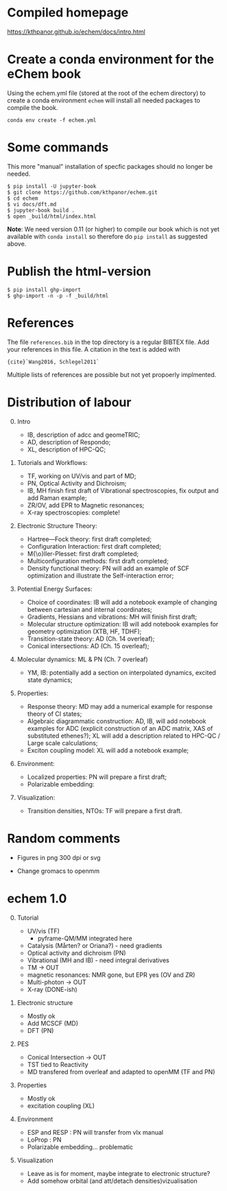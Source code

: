 # Compiled homepage
https://kthpanor.github.io/echem/docs/intro.html

# Create a conda environment for the eChem book

Using the echem.yml file (stored at the root of the echem directory) to create a conda environment `echem` will install all needed packages to compile the book.

```
conda env create -f echem.yml
```

# Some commands

This more "manual" installation of specfic packages should no longer be needed.

```
$ pip install -U jupyter-book
$ git clone https://github.com/kthpanor/echem.git
$ cd echem
$ vi docs/dft.md
$ jupyter-book build .
$ open _build/html/index.html
```

**Note**: We need version 0.11 (or higher) to compile our book which is not yet available with `conda install` so therefore do `pip install` as suggested above.

# Publish the html-version

```
$ pip install ghp-import
$ ghp-import -n -p -f _build/html
```

# References
The file `references.bib` in the top directory is a regular BIBTEX file. Add your references in this file. A citation in the text is added with

```
{cite}`Wang2016, Schlegel2011`
```

Multiple lists of references are possible but not yet propoerly implmented.

# Distribution of labour
0. Intro
	-  IB, description of adcc and geomeTRIC;
	-  AD, description of Respondo;
	-  XL, description of HPC-QC;

1. Tutorials and Workflows: 
    -  TF, working on UV/vis and part of MD;
    -  PN, Optical Activity and Dichroism;
    -  IB, MH finish first draft of Vibrational spectroscopies, fix output and add Raman example;
	-  ZR/OV, add EPR to Magnetic resonances;
	-  X-ray spectroscopies: complete!

2. Electronic Structure Theory:
    -  Hartree—Fock theory: first draft completed;
	-  Configuration Interaction: first draft completed;
	-  M{\o}ller-Plesset: first draft completed;
	-  Multiconfiguration methods: first draft completed;
    -  Density functional theory: PN will add an example of SCF optimization and illustrate the Self-interaction error;

3. Potential Energy Surfaces:
	-  Choice of coordinates: IB will add a notebook example of changing between cartesian and internal coordinates; 
	-  Gradients, Hessians and vibrations: MH will finish first draft;  
    -  Molecular structure optimization: IB will add notebook examples for geometry optimization (XTB, HF, TDHF);
    -  Transition-state theory: AD (Ch. 14 overleaf);
    -  Conical intersections: AD (Ch. 15 overleaf);

4. Molecular dynamics: ML & PN (Ch. 7 overleaf)
	-  YM, IB: potentially add a section on interpolated dynamics, excited state dynamics;

5. Properties:
    - Response theory: MD may add a numerical example for response theory of CI states;
    - Algebraic diagrammatic construction: AD, IB, will add notebook examples for ADC (explicit construction of an ADC matrix, XAS of substituted ethenes?); XL will add a description related to HPC-QC / Large scale calculations;
    - Exciton coupling model: XL will add a notebook example;

6. Environment:
	-  Localized properties: PN will prepare a first draft;
	-  Polarizable embedding:

7. Visualization:
	- Transition densities, NTOs: TF will prepare a first draft.


# Random comments

- Figures in png 300 dpi or svg

- Change gromacs to openmm


# echem 1.0

0. Tutorial
    - UV/vis (TF)
      - pyframe-QM/MM integrated here
    - Catalysis (Mårten? or Oriana?) - need gradients
    - Optical activity and dichroism (PN)
    - Vibrational (MH and IB) - need integral derivatives
    - TM -> OUT
    - magnetic resonances: NMR gone, but EPR yes (OV and ZR)
    - Multi-photon -> OUT
    - X-ray (DONE-ish)
     
1. Electronic structure
    - Mostly ok
    - Add MCSCF (MD)
    - DFT (PN)
     
2. PES
    - Conical Intersection -> OUT
    - TST tied to Reactivity
    - MD transfered from overleaf and adapted to openMM (TF and PN)
     
3. Properties
    - Mostly ok
    - excitation coupling (XL)
    
4. Environment
    - ESP and RESP : PN will transfer from vlx manual
    - LoProp : PN
    - Polarizable embedding... problematic
    
5. Visualization
    - Leave as is for moment, maybe integrate to electronic structure?
    - Add somehow orbital (and att/detach densities)vizualisation
